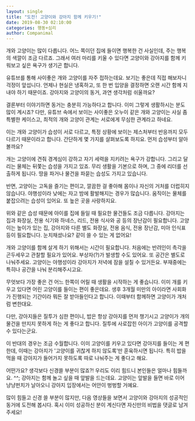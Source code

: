 ```yaml
---
layout: single
title: "도전! 고양이와 강아지 함께 키우기!"
date: 2019-08-30 02:10:00
categories: 행동+심리
author: Companimal
---
```


개와 고양이는 많이 다릅니다. 어느 쪽이던 집에 들이면 행복한 건 사실인데, 주는 행복의 색깔이 조금 다르죠. 그래서 여러 마리를 키울 수 있다면 고양이와 강아지를 함께 키워보고 싶은 욕구가 생기곤 합니다.

유튜브를 통해 사이좋은 개와 고양이를 자주 접하는데요. 보기는 좋은데 직접 해보자니 걱정이 앞섭니다. 언제나 현실은 냉혹하고, 또 한 번 입양을 결정하면 오랜 시간 함께 지내야 하기 때문이죠. 강아지와 고양이의 동거, 과연 생각처럼 쉬울까요?

결론부터 이야기하면 동거는 충분히 가능하다고 합니다. 이미 그렇게 생활하시는 분도 많이 계시죠? 다만, 유튜브 속에서 보이는 사이좋은 오누이 같은 개와 고양이는 사실 좀 특별한 케이스고, 최적의 개와 고양이 관계는 서로에게 무심한 관계라고 하네요.

이는 개와 고양이가 습성이 서로 다르고, 특정 상황에 보이는 제스처부터 반응까지 모두 다르기 때문이라고 합니다. 간단하게 몇 가지를 살펴보도록 하지요. 먼저 습성부터 알아볼까요?

개는 고양이에 견줘 경계심이 강하고 자기 세력을 지키려는 욕구가 강합니다. 그리고 달리는 물체는 뒤쫓는 습성을 가지고 있죠. 무리 생활을 기본으로 하며, 그 중에 리더를 선출하게 됩니다. 땅을 파거나 물건을 파묻는 습성도 가지고 있습니다.

반면, 고양이는 고독을 즐기는 편이고, 깔끔한 걸 좋아해 몸이나 자신의 거처를 더럽히지 않습니다. 야행성이라 낮에는 자고 밤에 활발해지는 경우가 많습니다. 움직이는 물체를 붙잡으려는 습성이 있어요. 또 높은 곳을 사랑하지요.

위와 같은 습성 때문에 아이를 집에 들일 때 필요한 물건들도 조금 다릅니다. 강아지는 집과 화장실, 전용 식기와 하네스, 리드, 전용 식사와 공 등의 장난감이 필요합니다. 고양이는 높이가 있는 집, 강아지와 다른 별도 화장실, 전용 음식, 전용 장난감, 미아 인식표 등이 필요합니다. 눈치채셨나요? 같이 쓸 수 있는 게 없어요!

개와 고양이를 함께 살게 하기 위해서는 시간이 필요합니다. 처음에는 반려인이 촉각을 곤두세우고 관찰할 필요가 있어요. 부상자(?)가 발생할 수도 있어요. 또 공간은 별도로 나눠주세요. 고양이는 야행성이라 강아지가 저녁에 잠을 설칠 수 있거든요. 부재중에는 특히나 공간을 나눠 분리해주시고요.

무엇보다 가장 좋은 건 어느 한쪽이 어릴 때 생활을 시작하는 게 좋습니다. 이미 개를 키우고 있다면 어린 고양이를 들이는 편이 좋은데요. 생후 3개월 미만의 아이라면 사회화가 진행되는 기간이라 뭐든 잘 받아들인다고 합니다. 이때부터 함께하면 고양이가 개처럼 변한대요.

다만, 강아지들은 질투가 심한 편이니, 밥은 항상 강아지를 먼저 챙기시고 고양이가 개의 물건을 만지지 못하게 하는 게 좋다고 합니다. 질투에 사로잡힌 아이가 고양이를 공격할 수 있다는군요.

이 반대의 경우는 조금 수월합니다. 이미 고양이를 키우고 있다면 강아지를 들이는 게 편한데, 이때는 강아지가 '고양이를 귀찮게 하지 않도록’만 훈육하시면 됩니다. 특히 밥을 먹을 때 강아지가 들어가지 못하도록 따로 나눠주는 게 좋다고 해요.

어떤가요? 생각보다 신경쓸 부분이 많죠?! 우리도 이리 힘드니 본인들은 얼마나 힘들까요. ^^; 강아지는 함께 놀고 싶을 때 앞발을 드는데요. 고양이는 앞발을 들면 바로 이어 냥냥펀치가 날아오니 강아지 입장에서는 어안이 벙벙할 거예요.

많이 힘들고 신경 쓸 부분이 많지만, 다음 영상들을 보면서 고양이와 강아지의 성공적인 동거에 도전해 봅시다. 혹시 이미 성공하신 분이 계신다면 자신만의 비법을 댓글로 남겨주세요!
